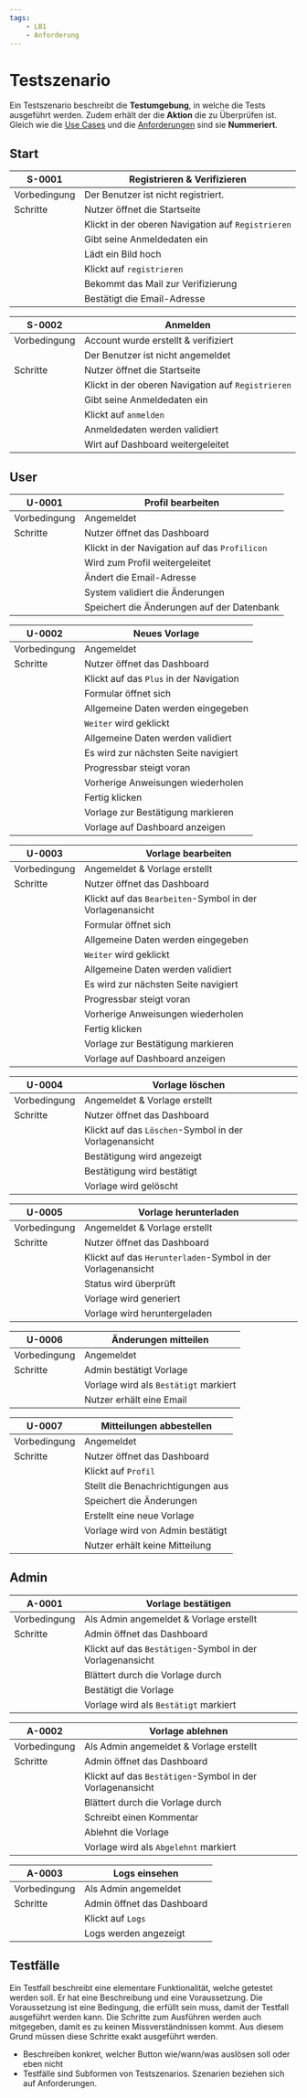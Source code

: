 ```yaml
---
tags:
    - LB1
    - Anforderung
---
```


# Testszenario

Ein Testszenario beschreibt die **Testumgebung**, in welche die Tests ausgeführt werden. Zudem erhält der die **Aktion** die zu Überprüfen ist. Gleich wie die [Use Cases](UseCases.md) und die [Anforderungen](Funktionale.md) sind sie **Nummeriert**.

## Start

| S-0001       | Registrieren & Verifizieren                        |
| ------------ | -------------------------------------------------- |
| Vorbedingung | Der Benutzer ist nicht registriert.                |
| Schritte     | Nutzer öffnet die Startseite                       |
|              | Klickt in der oberen Navigation auf `Registrieren` |
|              | Gibt seine Anmeldedaten ein                        |
|              | Lädt ein Bild hoch                                 |
|              | Klickt auf `registrieren`                          |
|              | Bekommt das Mail zur Verifizierung                 |
|              | Bestätigt die Email-Adresse                        |

| S-0002       | Anmelden                                           |
| ------------ | -------------------------------------------------- |
| Vorbedingung | Account wurde erstellt & verifiziert               |
|              | Der Benutzer ist nicht angemeldet                  |
| Schritte     | Nutzer öffnet die Startseite                       |
|              | Klickt in der oberen Navigation auf `Registrieren` |
|              | Gibt seine Anmeldedaten ein                        |
|              | Klickt auf `anmelden`                              |
|              | Anmeldedaten werden validiert                      |
|              | Wirt auf Dashboard weitergeleitet                  |

## User

| U-0001       | Profil bearbeiten                             |
| ------------ | --------------------------------------------- |
| Vorbedingung | Angemeldet                                    |
| Schritte     | Nutzer öffnet das Dashboard                   |
|              | Klickt in der Navigation auf das `Profilicon` |
|              | Wird zum Profil weitergeleitet                |
|              | Ändert die Email-Adresse                      |
|              | System validiert die Änderungen               |
|              | Speichert die Änderungen auf der Datenbank    |

| U-0002       | Neues Vorlage                           |
| ------------ | --------------------------------------- |
| Vorbedingung | Angemeldet                              |
| Schritte     | Nutzer öffnet das Dashboard             |
|              | Klickt auf das `Plus` in der Navigation |
|              | Formular öffnet sich                    |
|              | Allgemeine Daten werden eingegeben      |
|              | `Weiter` wird geklickt                  |
|              | Allgemeine Daten werden validiert       |
|              | Es wird zur nächsten Seite navigiert    |
|              | Progressbar steigt voran                |
|              | Vorherige Anweisungen wiederholen       |
|              | Fertig klicken                          |
|              | Vorlage zur Bestätigung markieren       |
|              | Vorlage auf Dashboard anzeigen          |

| U-0003       | Vorlage bearbeiten                                        |
| ------------ | --------------------------------------------------------- |
| Vorbedingung | Angemeldet & Vorlage erstellt                             |
| Schritte     | Nutzer öffnet das Dashboard                               |
|              | Klickt auf das `Bearbeiten`-Symbol in der Vorlagenansicht |
|              | Formular öffnet sich                                      |
|              | Allgemeine Daten werden eingegeben                        |
|              | `Weiter` wird geklickt                                    |
|              | Allgemeine Daten werden validiert                         |
|              | Es wird zur nächsten Seite navigiert                      |
|              | Progressbar steigt voran                                  |
|              | Vorherige Anweisungen wiederholen                         |
|              | Fertig klicken                                            |
|              | Vorlage zur Bestätigung markieren                         |
|              | Vorlage auf Dashboard anzeigen                            |

| U-0004       | Vorlage löschen                                        |
| ------------ | ------------------------------------------------------ |
| Vorbedingung | Angemeldet & Vorlage erstellt                          |
| Schritte     | Nutzer öffnet das Dashboard                            |
|              | Klickt auf das `Löschen`-Symbol in der Vorlagenansicht |
|              | Bestätigung wird angezeigt                             |
|              | Bestätigung wird bestätigt                             |
|              | Vorlage wird gelöscht                                  |

| U-0005       | Vorlage herunterladen                                        |
| ------------ | ------------------------------------------------------------ |
| Vorbedingung | Angemeldet & Vorlage erstellt                                |
| Schritte     | Nutzer öffnet das Dashboard                                  |
|              | Klickt auf das `Herunterladen`-Symbol in der Vorlagenansicht |
|              | Status wird überprüft                                        |
|              | Vorlage wird generiert                                       |
|              | Vorlage wird heruntergeladen                                 |

| U-0006       | Änderungen mitteilen                  |
| ------------ | ------------------------------------- |
| Vorbedingung | Angemeldet                            |
| Schritte     | Admin bestätigt Vorlage               |
|              | Vorlage wird als `Bestätigt` markiert |
|              | Nutzer erhält eine Email              |

| U-0007       | Mitteilungen abbestellen          |
| ------------ | --------------------------------- |
| Vorbedingung | Angemeldet                        |
| Schritte     | Nutzer öffnet das Dashboard       |
|              | Klickt auf `Profil`               |
|              | Stellt die Benachrichtigungen aus |
|              | Speichert die Änderungen          |
|              | Erstellt eine neue Vorlage        |
|              | Vorlage wird von Admin bestätigt  |
|              | Nutzer erhält keine Mitteilung    |

## Admin

| A-0001       | Vorlage bestätigen                                        |
| ------------ | --------------------------------------------------------- |
| Vorbedingung | Als Admin angemeldet & Vorlage erstellt                   |
| Schritte     | Admin öffnet das Dashboard                                |
|              | Klickt auf das `Bestätigen`-Symbol in der Vorlagenansicht |
|              | Blättert durch die Vorlage durch                          |
|              | Bestätigt die Vorlage                                     |
|              | Vorlage wird als `Bestätigt` markiert                     |

| A-0002       | Vorlage ablehnen                                          |
| ------------ | --------------------------------------------------------- |
| Vorbedingung | Als Admin angemeldet & Vorlage erstellt                   |
| Schritte     | Admin öffnet das Dashboard                                |
|              | Klickt auf das `Bestätigen`-Symbol in der Vorlagenansicht |
|              | Blättert durch die Vorlage durch                          |
|              | Schreibt einen Kommentar                                  |
|              | Ablehnt die Vorlage                                       |
|              | Vorlage wird als `Abgelehnt` markiert                     |

| A-0003       | Logs einsehen              |
| ------------ | -------------------------- |
| Vorbedingung | Als Admin angemeldet       |
| Schritte     | Admin öffnet das Dashboard |
|              | Klickt auf `Logs`          |
|              | Logs werden angezeigt      |

## Testfälle

Ein Testfall beschreibt eine elementare Funktionalität, welche getestet werden soll. Er hat eine Beschreibung und eine Voraussetzung. Die Voraussetzung ist eine Bedingung, die erfüllt sein muss, damit der Testfall ausgeführt werden kann. Die Schritte zum Ausführen werden auch mitgegeben, damit es zu keinen Missverständnissen kommt. Aus diesem Grund müssen diese Schritte exakt ausgeführt werden.

-   Beschreiben konkret, welcher Button wie/wann/was auslösen soll oder eben nicht
-   Testfälle sind Subformen von Testszenarios. Szenarien beziehen sich auf Anforderungen.
